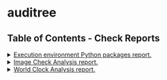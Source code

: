 # auditree



## Table of Contents - Check Reports

<details>
<summary><a href="https://github.com/shai-doron/auditree/blob/master/reports/auditree/python_packages.md">Execution environment Python packages report.</a></summary>

- Accreditations: **DEMO.CUSTOM.ACCRED**
- Check:`auditree_central.provider.auditree.checks.test_python_packages.PythonPackageCheck`
- From: 2022-02-23T09:46:01.706994
- Evidences used:
   - <a href="https://github.com/shai-doron/auditree/blob/c559a2f0e7568973c57a9f18da25f8ad97e9caca/raw/auditree/auditree_arboretum_releases.xml">Auditree Arboretum PyPI releases</a> from 2022-02-23T08:12:38.139161
   - <a href="https://github.com/shai-doron/auditree/blob/8ea1e3f68756202320f5358751b840d79f0d708a/raw/auditree/auditree_central_versions.json">Auditree Central list of packages by version</a> from 2022-02-23T08:12:38.139161
   - <a href="https://github.com/shai-doron/auditree/blob/c559a2f0e7568973c57a9f18da25f8ad97e9caca/raw/auditree/auditree_framework_releases.xml">Auditree Framework PyPI releases</a> from 2022-02-23T08:12:38.139161
   - <a href="https://github.com/shai-doron/auditree/blob/f861e24bcf25454507e85197a0bdddd787e393d0/raw/auditree/python_packages.json">Python Package List</a> from 2022-02-23T08:12:38.139161
   - <a href="https://github.com/shai-doron/auditree/blob/f861e24bcf25454507e85197a0bdddd787e393d0/raw/auditree/python_packages.json">Python Package List</a> from 2022-02-22T07:03:43.640215
   - <a href="https://github.com/shai-doron/auditree/blob/c559a2f0e7568973c57a9f18da25f8ad97e9caca/raw/auditree/auditree_harvest_releases.xml">auditree_harvest_releases.xml</a> from 2022-02-23T08:12:38.139161
</details>

<details>
<summary><a href="https://github.com/shai-doron/auditree/blob/master/reports/images/image_check.md">Image Check Analysis report.</a></summary>

- Accreditations: **N/A**
- Check:`demo_examples.checks.test_image_content.ImageCheck`
- From: 2022-02-16T14:33:17.033785
- Evidences used:
   - <a href="https://github.com/shai-doron/auditree/blob/c559a2f0e7568973c57a9f18da25f8ad97e9caca/raw/images/auditree_logo.png">The Auditree logo image</a> from 2022-02-15T14:36:15.460068
</details>

<details>
<summary><a href="https://github.com/shai-doron/auditree/blob/master/reports/time/world_clock.md">World Clock Analysis report.</a></summary>

- Accreditations: **N/A**
- Check:`demo_examples.checks.test_world_clock.WorldClockCheck`
- From: 2022-02-16T14:33:17.033785
- Evidences used:
   - <a href="https://github.com/shai-doron/auditree/blob/c559a2f0e7568973c57a9f18da25f8ad97e9caca/raw/time/world_clock_utc.json">Coordinated Universal Time</a> from 2022-02-15T14:36:15.460068
</details>

